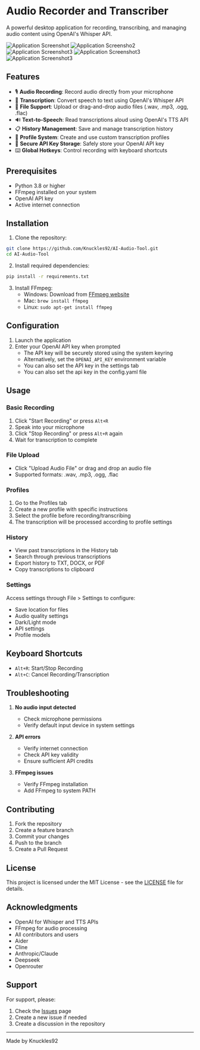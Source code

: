 # Audio Recorder and Transcriber

A powerful desktop application for recording, transcribing, and managing audio content using OpenAI's Whisper API.

![Application Screenshot](image.png)
![Application Screensho2](image2.png)
![Application Screenshot3](image3.png)
![Application Screenshot3](recgif.gif)
![Application Screenshot3](full.gif)

## Features

- 🎙️ **Audio Recording**: Record audio directly from your microphone
- 📝 **Transcription**: Convert speech to text using OpenAI's Whisper API
- 📁 **File Support**: Upload or drag-and-drop audio files (.wav, .mp3, .ogg, .flac)
- 🔊 **Text-to-Speech**: Read transcriptions aloud using OpenAI's TTS API
- 📋 **History Management**: Save and manage transcription history
- 👤 **Profile System**: Create and use custom transcription profiles
- 🔑 **Secure API Key Storage**: Safely store your OpenAI API key
- ⌨️ **Global Hotkeys**: Control recording with keyboard shortcuts

## Prerequisites

- Python 3.8 or higher
- FFmpeg installed on your system
- OpenAI API key
- Active internet connection

## Installation

1. Clone the repository:
```bash
git clone https://github.com/Knuckles92/AI-Audio-Tool.git
cd AI-Audio-Tool
```

2. Install required dependencies:
```bash
pip install -r requirements.txt
```

3. Install FFmpeg:
   - Windows: Download from [FFmpeg website](https://ffmpeg.org/download.html)
   - Mac: `brew install ffmpeg`
   - Linux: `sudo apt-get install ffmpeg`

## Configuration

1. Launch the application
2. Enter your OpenAI API key when prompted
   - The API key will be securely stored using the system keyring
   - Alternatively, set the `OPENAI_API_KEY` environment variable
   - You can also set the API key in the settings tab
   - You can also set the api key in the config.yaml file

## Usage

### Basic Recording

1. Click "Start Recording" or press `Alt+R`
2. Speak into your microphone
3. Click "Stop Recording" or press `Alt+R` again
4. Wait for transcription to complete

### File Upload

- Click "Upload Audio File" or drag and drop an audio file
- Supported formats: .wav, .mp3, .ogg, .flac

### Profiles

1. Go to the Profiles tab
2. Create a new profile with specific instructions
3. Select the profile before recording/transcribing
4. The transcription will be processed according to profile settings

### History

- View past transcriptions in the History tab
- Search through previous transcriptions
- Export history to TXT, DOCX, or PDF
- Copy transcriptions to clipboard

### Settings

Access settings through File > Settings to configure:
- Save location for files
- Audio quality settings
- Dark/Light mode
- API settings
- Profile models

## Keyboard Shortcuts

- `Alt+R`: Start/Stop Recording
- `Alt+C`: Cancel Recording/Transcription

## Troubleshooting

1. **No audio input detected**
   - Check microphone permissions
   - Verify default input device in system settings

2. **API errors**
   - Verify internet connection
   - Check API key validity
   - Ensure sufficient API credits

3. **FFmpeg issues**
   - Verify FFmpeg installation
   - Add FFmpeg to system PATH

## Contributing

1. Fork the repository
2. Create a feature branch
3. Commit your changes
4. Push to the branch
5. Create a Pull Request

## License

This project is licensed under the MIT License - see the [LICENSE](LICENSE) file for details.

## Acknowledgments

- OpenAI for Whisper and TTS APIs
- FFmpeg for audio processing
- All contributors and users
- Aider
- Cline
- Anthropic/Claude
- Deepseek
- Openrouter

## Support

For support, please:
1. Check the [Issues](https://github.com/Knuckles92/AI-Audio-Tool/issues) page
2. Create a new issue if needed
3. Create a discussion in the repository

---
Made by Knuckles92
